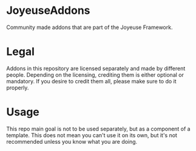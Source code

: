 # JoyeuseAddons
Community made addons that are part of the Joyeuse Framework.
# Legal
Addons in this repository are licensed separately and made by different people. Depending on the licensing, crediting them is either optional or mandatory. If you desire to credit them all, please make sure to do it properly. 
# Usage
This repo main goal is not to be used separately, but as a component of a template. This does not mean you can't use it on its own, but it's not recommended unless you know what you are doing. 
